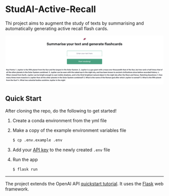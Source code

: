 # StudAI-Active-Recall

Thi project aims to augment the study of texts by summarising and automatically generating active recall flash cards.

![Alt text](images/example_UI.png)

## Quick Start

After cloning the repo, do the following to get started!

1. Create a conda environment from the yml file

2. Make a copy of the example environment variables file

   ```bash
   $ cp .env.example .env
   ```

3. Add your [API key](https://beta.openai.com/account/api-keys) to the newly created `.env` file

4. Run the app

   ```bash
   $ flask run
   ```

--------

The project extends the OpenAI API [quickstart tutorial](https://beta.openai.com/docs/quickstart). It uses the [Flask](https://flask.palletsprojects.com/en/2.0.x/) web framework. 
